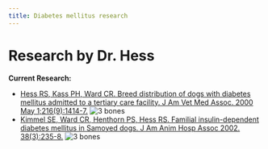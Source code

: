```yaml
---
title: Diabetes mellitus research
---
```


# Research by Dr. Hess

**Current Research:**

- [Hess RS, Kass PH, Ward CR. Breed distribution of dogs with diabetes mellitus admitted to a tertiary care facility. J Am Vet Med Assoc. 2000 May 1;216(9):1414-7.](http://www.ncbi.nlm.nih.gov/entrez/query.fcgi?cmd=Retrieve&db=PubMed&list_uids=10800511&dopt=Abstract) ![3 bones](/img/3-bones.gif)
- [Kimmel SE, Ward CR, Henthorn PS, Hess RS. Familial insulin-dependent diabetes mellitus in Samoyed dogs. J Am Anim Hosp Assoc 2002. 38(3):235-8.](http://www.ncbi.nlm.nih.gov/pubmed/?term=hess+rs+samoyed) ![3 bones](/img/3-bones.gif)
